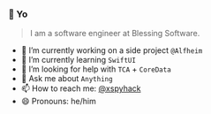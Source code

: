 ### 👋 Yo

> I am a software engineer at Blessing Software.

- 🔭 I’m currently working on a side project `@Alfheim`
- 🌱 I’m currently learning `SwiftUI`
- 🤔 I’m looking for help with `TCA` + `CoreData`
- 💬 Ask me about `Anything`
- 📫 How to reach me: [@xspyhack](https://twitter.com/xspyhack)
- 😄 Pronouns: he/him
